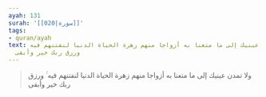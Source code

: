 ```yaml
---
ayah: 131
surah: '[[020|سورة]]'
tags:
- quran/ayah
text: ولا تمدن عينيك إلى ما متعنا به أزواجا منهم زهرة الحياة الدنيا لنفتنهم فيه ۚ
  ورزق ربك خير وأبقى
---
```

> ولا تمدن عينيك إلى ما متعنا به أزواجا منهم زهرة الحياة الدنيا لنفتنهم فيه ۚ ورزق ربك خير وأبقى
